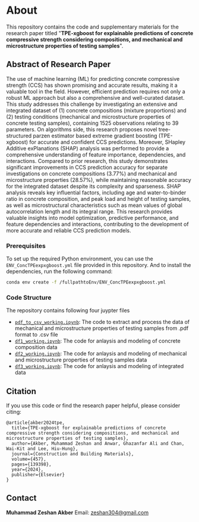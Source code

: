 # About

This repository contains the code and supplementary materials for the research paper titled "**TPE-xgboost for explainable predictions of concrete compressive strength considering compositions, and mechanical and microstructure properties of testing samples**".

## Abstract of Research Paper

The use of machine learning (ML) for predicting concrete compressive strength (CCS) has shown promising and accurate results, making it a valuable tool in the field. However, efficient prediction requires not only a robust ML approach but also a comprehensive and well-curated dataset. This study addresses this challenge by investigating an extensive and integrated dataset of (1) concrete compositions (mixture proportions) and (2) testing conditions (mechanical and microstructure properties of concrete testing samples), containing 1525 observations relating to 39 parameters. On algorithms side, this research proposes novel tree-structured parzen estimator based extreme gradient boosting (TPE-xgboost) for accurate and confident CCS predictions. Moreover, SHapley Additive exPlanations (SHAP) analysis was performed to provide a comprehensive understanding of feature importance, dependencies, and interactions. Compared to prior research, this study demonstrates significant improvements in CCS prediction accuracy for separate investigations on concrete compositions (3.77%) and mechanical and microstructure properties (28.57%), while maintaining reasonable accuracy for the integrated dataset despite its complexity and sparseness. SHAP analysis reveals key influential factors, including age and water-to-binder ratio in concrete composition, and peak load and height of testing samples, as well as microstructural characteristics such as mean values of global autocorrelation length and its integral range. This research provides valuable insights into model optimization, predictive performance, and feature dependencies and interactions, contributing to the development of more accurate and reliable CCS prediction models.

### Prerequisites

To set up the required Python environment, you can use the `ENV_ConcTPEexpxgboost.yml` file provided in this repository. And to install the dependencies, run the following command:

```bash
conda env create -f /fullpathtoEnv/ENV_ConcTPEexpxgboost.yml
```
### Code Structure

The repository contains following four juypter files 

- [`pdf_to_csv_working.ipynb`](pdf_to_csv_working.ipynb): The code to extract and process the data of mechanical and microstructure properties of testing samples from .pdf format to .csv file
- [`df1_working.ipynb`](https://github.com/zeshan304/Explainable-TPE-xgboost-to-predict-concrete-compressive-strength-from-comprehensive-data/blob/main/df1_working.ipynb): The code for anlaysis and modeling of concrete composition data
- [`df2_working.ipynb`](https://github.com/zeshan304/Explainable-TPE-xgboost-to-predict-concrete-compressive-strength-from-comprehensive-data/blob/main/df2_working.ipynb): The code for anlaysis and modeling of mechanical and microstructure properties of testing samples data
- [`df3_working.ipynb`](https://github.com/zeshan304/Explainable-TPE-xgboost-to-predict-concrete-compressive-strength-from-comprehensive-data/blob/main/df3_working.ipynb): The code for anlaysis and modeling of integrated data

## Citation

If you use this code or find the research paper helpful, please consider citing:
```
@article{akber2024tpe,
  title={TPE-xgboost for explainable predictions of concrete compressive strength considering compositions, and mechanical and microstructure properties of testing samples},
  author={Akber, Muhammad Zeshan and Anwar, Ghazanfar Ali and Chan, Wai-Kit and Lee, Hiu-Hung},
  journal={Construction and Building Materials},
  volume={457},
  pages={139398},
  year={2024},
  publisher={Elsevier}
}
```
## Contact
**Muhammad Zeshan Akber**
Email: [zeshan304@gmail.com](mailto:zeshan304@gmail.com)

